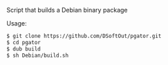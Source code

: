 Script that builds a Debian binary package

Usage:
```bash
$ git clone https://github.com/DSoftOut/pgator.git
$ cd pgator
$ dub build
$ sh Debian/build.sh
```
